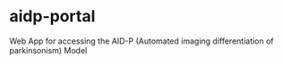 # aidp-portal
Web App for accessing the AID-P (Automated imaging differentiation of parkinsonism) Model
